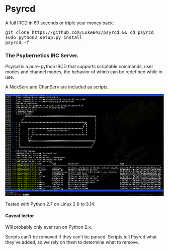 # Psyrcd

A full IRCD in 60 seconds or triple your money back:
<pre>
git clone https://github.com/LukeB42/psyrcd && cd psyrcd
sudo python2 setup.py install
psyrcd -f
</pre>
### The Psybernetics IRC Server.

Psyrcd is a pure-python IRCD that supports scriptable commands, user modes and
channel modes, the behavior of which can be redefined while in use.

A NickServ and ChanServ are included as scripts.

![Alt text](doc/psyrcd.png?raw=true "OK now throw NLTK in the mix")

Tested with Python 2.7 on Linux 2.6 to 3.14.

#### Caveat lector

Will probably only ever run on Python 2.x.

Scripts can't be removed if they can't be parsed. Scripts tell Psyrcd
what they've added, so we rely on them to determine what to remove.


